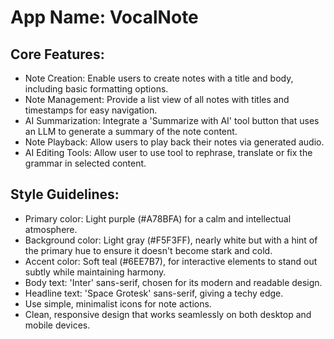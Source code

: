 # **App Name**: VocalNote

## Core Features:

- Note Creation: Enable users to create notes with a title and body, including basic formatting options.
- Note Management: Provide a list view of all notes with titles and timestamps for easy navigation.
- AI Summarization: Integrate a 'Summarize with AI' tool button that uses an LLM to generate a summary of the note content.
- Note Playback: Allow users to play back their notes via generated audio.
- AI Editing Tools: Allow user to use tool to rephrase, translate or fix the grammar in selected content.

## Style Guidelines:

- Primary color: Light purple (#A78BFA) for a calm and intellectual atmosphere.
- Background color: Light gray (#F5F3FF), nearly white but with a hint of the primary hue to ensure it doesn't become stark and cold.
- Accent color: Soft teal (#6EE7B7), for interactive elements to stand out subtly while maintaining harmony.
- Body text: 'Inter' sans-serif, chosen for its modern and readable design.
- Headline text: 'Space Grotesk' sans-serif, giving a techy edge.
- Use simple, minimalist icons for note actions.
- Clean, responsive design that works seamlessly on both desktop and mobile devices.